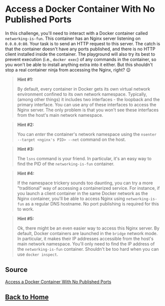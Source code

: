 # **Access a Docker Container With No Published Ports**

In this challenge, you'll need to interact with a Docker container called ``networking-is-fun``. This container has an Nginx server listening on ``0.0.0.0:80``. Your task is to send an HTTP request to this server. The catch is that the container doesn't have any ports published, and there is no HTTP client installed inside the container. The playground will also try its best to prevent execution (i.e., ``docker exec``) of any commands in the container, so you won't be able to install anything extra into it either. But this shouldn't stop a real container ninja from accessing the Nginx, right? 😉

> **Hint #1:**
> 
> By default, every container in Docker gets its own virtual network environment confined to its own network namespace. Typically, (among other things) it includes two interfaces - the loopback and the primary interface. You can use any of these interfaces to access the Nginx server. The only problem is that you won't see these interfaces from the host's main network namespace.

> **Hint #2:**
> 
> You can *enter* the container's network namespace using the ``nsenter --target <nginx's PID> --net`` command on the host.

> **Hint #3:**
>
> The ``lsns`` command is your friend. In particular, it's an easy way to find the PID of the ``networking-is-fun`` container.

> **Hint #4:**
>
> If the namespace trickery sounds too daunting, you can try a more "traditional" way of accessing a containerized service. For instance, if you launch a client container in the same Docker network as the Nginx container, you'll be able to access Nginx using ``networking-is-fun`` as a regular DNS hostname. No port publishing is required for this to work.

> **Hint #5:**
>
> Ok, there might be an even easier way to access this Nginx server. By default, Docker containers are launched in the ``bridge`` network mode. In particular, it makes their IP addresses accessible from the host's main network namespace. You'll only need to find the IP address of the ``networking-is-fun`` container. Shouldn't be too hard when you can use ``docker inspect``.

## **Source**

[Access a Docker Container With No Published Ports](https://labs.iximiuz.com/challenges/access-docker-container-with-no-published-ports)

## **[Back to Home](../../)**
